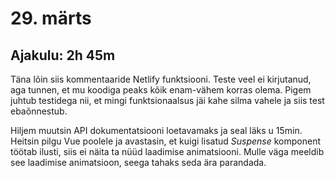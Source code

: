 # 29. märts
## Ajakulu: 2h 45m
Täna lõin siis kommentaaride Netlify funktsiooni. Teste veel ei kirjutanud, aga tunnen, et mu koodiga peaks kõik enam-vähem korras olema. Pigem juhtub testidega nii, et mingi funktsionaalsus jäi kahe silma vahele ja siis test ebaõnnestub.

Hiljem muutsin API dokumentatsiooni loetavamaks ja seal läks u 15min. Heitsin pilgu Vue poolele ja avastasin, et kuigi lisatud *Suspense* komponent töötab ilusti, siis ei näita ta nüüd laadimise animatsiooni. Mulle väga meeldib see laadimise animatsioon, seega tahaks seda ära parandada.